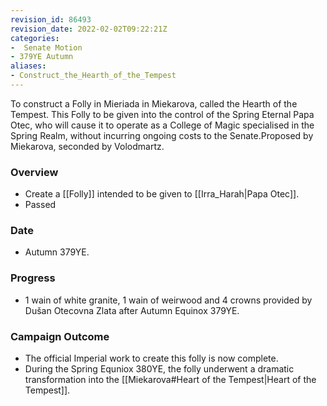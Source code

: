 ```yaml
---
revision_id: 86493
revision_date: 2022-02-02T09:22:21Z
categories:
-  Senate Motion
- 379YE Autumn
aliases:
- Construct_the_Hearth_of_the_Tempest
---
```


To construct a Folly in Mieriada in Miekarova, called the Hearth of the Tempest. This Folly to be given into the control of the Spring Eternal Papa Otec, who will cause it to operate as a College of Magic specialised in the Spring Realm, without incurring ongoing costs to the Senate.Proposed by Miekarova, seconded by Volodmartz. 


### Overview
* Create a [[Folly]] intended to be given to [[Irra_Harah|Papa Otec]].
* Passed

### Date
* Autumn 379YE.

### Progress
* 1 wain of white granite, 1 wain of weirwood and 4 crowns provided by Dušan Otecovna Zlata after Autumn Equinox 379YE.

### Campaign Outcome
* The official Imperial work to create this folly is now complete.
* During the Spring Equniox 380YE, the folly underwent a dramatic transformation into the [[Miekarova#Heart of the Tempest|Heart of the Tempest]]. 


